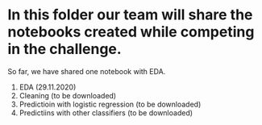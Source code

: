 # In this folder our team will share the notebooks created while competing in the challenge. 
So far, we have shared one notebook with EDA. 
1. EDA (29.11.2020)
2. Cleaning (to be downloaded)
3. Predictioin with logistic regression (to be downloaded)
4. Predictiins with other classifiers (to be downloaded)
